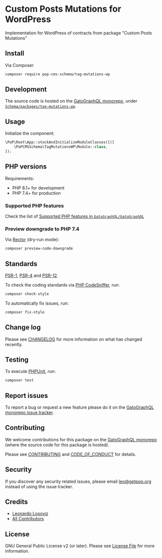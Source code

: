 # Custom Posts Mutations for WordPress

<!--
[![Build Status][ico-travis]][link-travis]
[![Quality Score][ico-code-quality]][link-code-quality]
[![Software License][ico-license]](LICENSE.md)
[![Latest Version on Packagist][ico-version]][link-packagist]
[![Coverage Status][ico-scrutinizer]][link-scrutinizer]
[![Total Downloads][ico-downloads]][link-downloads]
-->

Implementation for WordPress of contracts from package "Custom Posts Mutations"

## Install

Via Composer

``` bash
composer require pop-cms-schema/tag-mutations-wp
```

## Development

The source code is hosted on the [GatoGraphQL monorepo](https://github.com/GatoGraphQL/GatoGraphQL), under [`Schema/packages/tag-mutations-wp`](https://github.com/GatoGraphQL/GatoGraphQL/tree/master/layers/Schema/packages/tag-mutations-wp).

## Usage

Initialize the component:

``` php
\PoP\Root\App::stockAndInitializeModuleClasses([([
    \PoPCMSSchema\TagMutationsWP\Module::class,
]);
```

## PHP versions

Requirements:

- PHP 8.1+ for development
- PHP 7.4+ for production

### Supported PHP features

Check the list of [Supported PHP features in `GatoGraphQL/GatoGraphQL`](https://github.com/GatoGraphQL/GatoGraphQL/blob/master/docs/supported-php-features.md)

### Preview downgrade to PHP 7.4

Via [Rector](https://github.com/rectorphp/rector) (dry-run mode):

```bash
composer preview-code-downgrade
```

## Standards

[PSR-1](https://www.php-fig.org/psr/psr-1), [PSR-4](https://www.php-fig.org/psr/psr-4) and [PSR-12](https://www.php-fig.org/psr/psr-12).

To check the coding standards via [PHP CodeSniffer](https://github.com/squizlabs/PHP_CodeSniffer), run:

``` bash
composer check-style
```

To automatically fix issues, run:

``` bash
composer fix-style
```

## Change log

Please see [CHANGELOG](CHANGELOG.md) for more information on what has changed recently.

## Testing

To execute [PHPUnit](https://phpunit.de/), run:

``` bash
composer test
```

## Report issues

To report a bug or request a new feature please do it on the [GatoGraphQL monorepo issue tracker](https://github.com/GatoGraphQL/GatoGraphQL/issues).

## Contributing

We welcome contributions for this package on the [GatoGraphQL monorepo](https://github.com/GatoGraphQL/GatoGraphQL) (where the source code for this package is hosted).

Please see [CONTRIBUTING](CONTRIBUTING.md) and [CODE_OF_CONDUCT](CODE_OF_CONDUCT.md) for details.

## Security

If you discover any security related issues, please email leo@getpop.org instead of using the issue tracker.

## Credits

- [Leonardo Losoviz][link-author]
- [All Contributors][link-contributors]

## License

GNU General Public License v2 (or later). Please see [License File](LICENSE.md) for more information.

[ico-version]: https://img.shields.io/packagist/v/pop-cms-schema/tag-mutations-wp.svg?style=flat-square
[ico-license]: https://img.shields.io/badge/license-GPLv2-brightgreen.svg?style=flat-square
[ico-travis]: https://img.shields.io/travis/pop-cms-schema/tag-mutations-wp/master.svg?style=flat-square
[ico-scrutinizer]: https://img.shields.io/scrutinizer/coverage/g/pop-cms-schema/tag-mutations-wp.svg?style=flat-square
[ico-code-quality]: https://img.shields.io/scrutinizer/g/pop-cms-schema/tag-mutations-wp.svg?style=flat-square
[ico-downloads]: https://img.shields.io/packagist/dt/pop-cms-schema/tag-mutations-wp.svg?style=flat-square

[link-packagist]: https://packagist.org/packages/pop-cms-schema/tag-mutations-wp
[link-travis]: https://travis-ci.org/pop-cms-schema/tag-mutations-wp
[link-scrutinizer]: https://scrutinizer-ci.com/g/pop-cms-schema/tag-mutations-wp/code-structure
[link-code-quality]: https://scrutinizer-ci.com/g/pop-cms-schema/tag-mutations-wp
[link-downloads]: https://packagist.org/packages/pop-cms-schema/tag-mutations-wp
[link-author]: https://github.com/leoloso
[link-contributors]: ../../../../../../contributors
